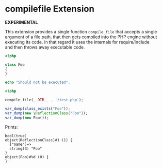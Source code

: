 # compilefile Extension

**EXPERIMENTAL**

This extension provides a single function `compile_file` that accepts a single
argument of a file path, that then gets compiled into the PHP engine without
executing its code. In that regard it uses the internals for require/include
and then throws away executable code.

```php
<?php

class Foo
{
}

echo "Should not be executed";
```

```php
<?php

compile_file(__DIR__ . '/test.php');

var_dump(class_exists("Foo"));
var_dump(new \ReflectionClass("Foo"));
var_dump(new Foo());
```

Prints:

```
bool(true)
object(ReflectionClass)#1 (1) {
  ["name"]=>
  string(3) "Foo"
}
object(Foo)#%d (0) {
}
```
